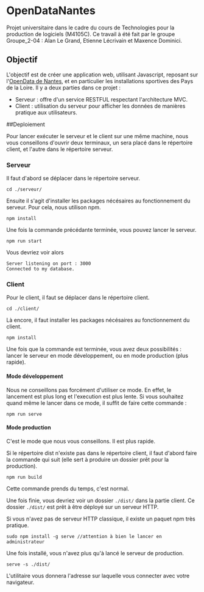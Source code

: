 # OpenDataNantes

Projet universitaire dans le cadre du cours de Technologies pour la production de 
logiciels (M4105C). Ce travail à été fait par le groupe Groupe_2-04 : Alan Le Grand, 
Etienne Lécrivain et Maxence Dominici.

## Objectif

L'objectif est de créer une application web, utilisant Javascript, reposant sur
l'[OpenData de Nantes](https://data.nantesmetropole.fr/pages/home/), et en
particulier les installations sportives des Pays de la Loire.
Il y a deux parties dans ce projet :
- Serveur : offre d'un service RESTFUL respectant l'architecture MVC.
- Client : utilisation du serveur pour afficher les données de manières
pratique aux utilisateurs.

##Deploiement

Pour lancer exécuter le serveur et le client sur une même machine, nous vous
conseillons d'ouvrir deux terminaux, un sera placé dans le répertoire client, et l'autre
dans le répertoire serveur.

### Serveur

Il faut d'abord se déplacer dans le répertoire serveur.
```
cd ./serveur/
```
Ensuite il s'agit d'installer les packages nécésaires au fonctionnement du serveur.
Pour cela, nous utilison npm.
```
npm install
```
Une fois la commande précédante terminée, vous pouvez lancer le serveur.
```
npm run start
```
Vous devriez voir alors
```
Server listening on port : 3000
Connected to my database.
```

### Client

Pour le client, il faut se déplacer dans le répertoire client.
```
cd ./client/
```
Là encore, il faut installer les packages nécésaires au fonctionnement du client.
```
npm install
```
Une fois que la commande est terminée, vous avez deux possibilités : lancer le serveur 
en mode développement, ou en mode production (plus rapide).

#### Mode développement

Nous ne conseillons pas forcément d'utiliser ce mode. En effet, le lancement est plus long
et l'execution est plus lente. Si vous souhaitez quand même le lancer dans ce mode,
il suffit de faire cette commande :
```
npm run serve
```

#### Mode production

C'est le mode que nous vous conseillons. Il est plus rapide.

Si le répertoire dist n'existe pas dans le répertoire client, il faut d'abord faire
la commande qui suit (elle sert à produire un dossier prêt pour la production).
```
npm run build
```
Cette commande prends du temps, c'est normal.

Une fois finie, vous devriez voir un dossier `./dist/` dans la partie client.
Ce dossier `./dist/` est prêt à être déployé sur un serveur HTTP.

Si vous n'avez pas de serveur HTTP classique, il existe un paquet npm très pratique.
```
sudo npm install -g serve //attention à bien le lancer en administrateur
```
Une fois installé, vous n'avez plus qu'à lancé le serveur de production.
```
serve -s ./dist/
```
L'utilitaire vous donnera l'adresse sur laquelle vous connecter avec votre navigateur.
